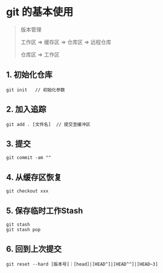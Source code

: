 # git 的基本使用

> 版本管理
>
> 工作区 => 缓存区 => 仓库区 => 远程仓库
>
> 仓库区 => 工作区

## 1. 初始化仓库

```shell
git init   // 初始化参数
```

## 2. 加入追踪

```shell
git add . [文件名]  // 提交至缓冲区
```

## 3. 提交

```shell
git commit -am ""
```

## 4. 从缓存区恢复

```shell
git checkout xxx
```

## 5. 保存临时工作Stash

```shell
git stash
git stash pop
```

## 6. 回到上次提交

```shell
git reset --hard [版本号]｜[head]|[HEAD^]|[HEAD^^]|[HEAD~3]
```

